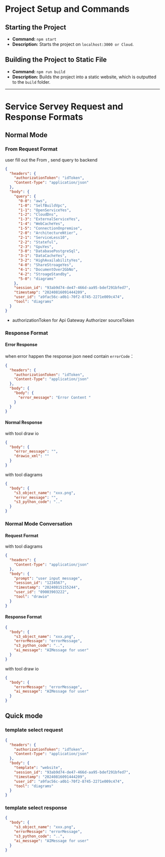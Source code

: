 # Project Setup and Commands

## Starting the Project

- **Command:** `npm start`
- **Description:** Starts the project on `localhost:3000 or Cloud`.

## Building the Project to Static File

- **Command:** `npm run build`
- **Description:** Builds the project into a static website, which is outputted to the `build` folder.

---

# Service Servey Request and Response Formats

## Normal Mode

### From Request Format

user fill out the From , send query to backend

```json
{
  "headers": {
    "authorizationToken": "idToken",
    "Content-Type": "application/json"
  },
  "body": {
    "query": {
      "0-0": "aws",
      "1-0": "SelfBuildVpc",
      "1-1": "OpenServiceYes",
      "1-2": "CloudDns",
      "1-3": "ExternalServiceYes",
      "1-4": "WebCacheYes",
      "1-5": "ConnectionOnpremise",
      "2-0": "ArchitectureNtier",
      "2-1": "ServiceLess10",
      "2-2": "Stateful",
      "2-3": "GpuYes",
      "3-0": "DatabasePostgreSql",
      "3-1": "DataCacheYes",
      "3-2": "HighAvailabilityYes",
      "4-0": "ShareStroageYes",
      "4-1": "DocumentOver2GbNo",
      "4-2": "StroageStandby",
      "5-0": "diagrams"
    },
    "session_id": "93ab9d74-de47-466d-aa95-bdef291bfed7",
    "timestamp": "20240816091444209",
    "user_id": "a9fac56c-a0b1-70f2-8745-2271e009c474",
    "tool": "diagrams"
  }
}
```

- authorizationToken for Api Gateway Authorizer sourceToken

### Response Format

#### Error Response

when error happen the response json need contain `errorCode`：

```json
{
  "headers": {
    "authorizationToken": "idToken",
    "Content-Type": "application/json"
  },
  "body": {
    "body": {
      "error_message": "Error Content "
    }
  }
}
```

#### Normal Response

with tool draw io

```json
{
  "body": {
    "error_message": "",
    "drawio_xml": ""
  }
}
```

with tool diagrams

```json
{
  "body": {
    "s3_object_name": "xxx.png",
    "error_message": "",
    "s3_python_code": ".."
  }
}
```

### Normal Mode Conversation

#### Request Format

with tool diagrams

```json
{
  "headers": {
    "Content-Type": "application/json"
  },
  "body": {
    "prompt": "user input message",
    "session_id": "1234567",
    "timestamp": "20240815155244",
    "user_id": "09003903222",
    "tool": "drawio"
  }
}
```

#### Response Format

```json
{
  "body": {
    "s3_object_name": "xxx.png",
    "errorMessage": "errorMessage",
    "s3_python_code": "..",
    "ai_message": "AIMessage for user"
  }
}
```

with tool draw io

```json
{
  "body": {
    "errorMessage": "errorMessage",
    "ai_message": "AIMessage for user"
  }
}
```

## Quick mode

### template select request

```json
{
  "headers": {
    "authorizationToken": "idToken",
    "Content-Type": "application/json"
  },
  "body": {
    "template": "website",
    "session_id": "93ab9d74-de47-466d-aa95-bdef291bfed7",
    "timestamp": "20240816091444209",
    "user_id": "a9fac56c-a0b1-70f2-8745-2271e009c474",
    "tool": "diagrams"
  }
}
```

### template select response

```json
{
  "body": {
    "s3_object_name": "xxx.png",
    "errorMessage": "errorMessage",
    "s3_python_code": "..",
    "ai_message": "AIMessage for user"
  }
}
```
